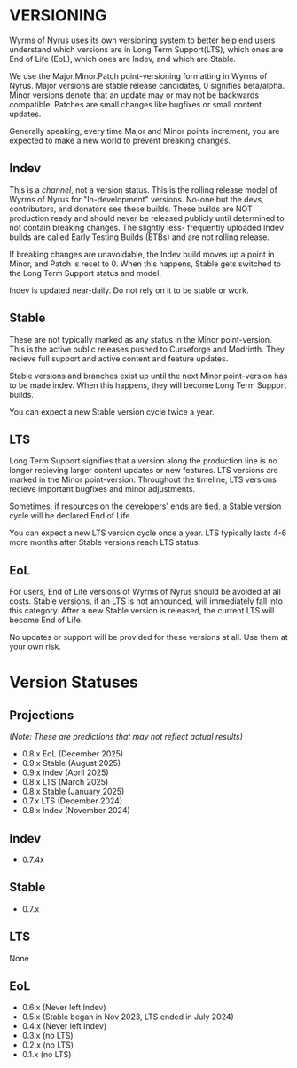 # VERSIONING
Wyrms of Nyrus uses its own versioning system to better help 
end users understand which versions are in Long Term Support(LTS), 
which ones are End of Life (EoL), which ones are Indev, and which are Stable.

We use the Major.Minor.Patch point-versioning formatting in Wyrms of Nyrus. 
Major versions are stable release candidates, 0 signifies beta/alpha. 
Minor versions denote that an update may or may not be backwards compatible. 
Patches are small changes like bugfixes or small content updates.

Generally speaking, every time Major and Minor points increment, 
you are expected to make a new world to prevent breaking changes.

## Indev

This is a *channel*, not a version status. This is the rolling release 
model of Wyrms of Nyrus for "In-development" versions.
No-one but the devs, contributors, and donators see these builds. These 
builds are NOT production ready and should never be released publicly 
until determined to not contain breaking changes. The slightly less-
frequently uploaded Indev builds are called Early Testing Builds (ETBs) 
and are not rolling release.

If breaking changes are unavoidable, the Indev build moves up a point 
in Minor, and Patch is reset to 0. When this happens, Stable gets switched 
to the Long Term Support status and model.

Indev is updated near-daily. Do not rely on it to be stable or work.

## Stable

These are not typically marked as any status in the Minor point-version. 
This is the active public releases pushed to Curseforge and Modrinth. 
They recieve full support and active content and feature updates.

Stable versions and branches exist up until the next Minor point-version 
has to be made indev. When this happens, they will become Long Term Support 
builds.

You can expect a new Stable version cycle twice a year.

## LTS

Long Term Support signifies that a version along the production line 
is no longer recieving larger content updates or new features. LTS 
versions are marked in the Minor point-version. Throughout the timeline, 
LTS versions recieve important bugfixes and minor adjustments.

Sometimes, if resources on the developers' ends are tied, a Stable 
version cycle will be declared End of Life.

You can expect a new LTS version cycle once a year. LTS typically 
lasts 4-6 more months after Stable versions reach LTS status.

## EoL

For users, End of Life versions of Wyrms of Nyrus should be avoided at all costs. 
Stable versions, if an LTS is not announced, will immediately fall into this category. 
After a new Stable version is released, the current LTS will become End of Life. 

No updates or support will be provided for these versions at all. Use them at 
your own risk.


# Version Statuses

## Projections
*(Note: These are predictions that may not reflect actual results)*

- 0.8.x EoL (December 2025)
- 0.9.x Stable (August 2025)
- 0.9.x Indev (April 2025)
- 0.8.x LTS (March 2025)
- 0.8.x Stable (January 2025)
- 0.7.x LTS (December 2024)
- 0.8.x Indev (November 2024)

## Indev
- 0.7.4x

## Stable
- 0.7.x

## LTS
None

## EoL
- 0.6.x (Never left Indev)
- 0.5.x (Stable began in Nov 2023, LTS ended in July 2024)
- 0.4.x (Never left Indev)
- 0.3.x (no LTS)
- 0.2.x (no LTS)
- 0.1.x (no LTS)
